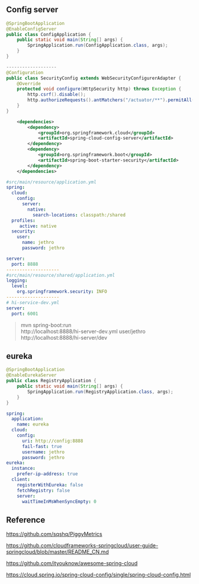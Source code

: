 ## Config server

```java
@SpringBootApplication
@EnableConfigServer
public class ConfigApplication {
	public static void main(String[] args) {
		SpringApplication.run(ConfigApplication.class, args);
	}
}

-------------------
@Configuration
public class SecurityConfig extends WebSecurityConfigurerAdapter {
	@Override
	protected void configure(HttpSecurity http) throws Exception {
		http.csrf().disable();
		http.authorizeRequests().antMatchers("/actuator/**").permitAll().anyRequest().authenticated().and().httpBasic();
	}
}
```
```xml
	<dependencies>
		<dependency>
			<groupId>org.springframework.cloud</groupId>
			<artifactId>spring-cloud-config-server</artifactId>
		</dependency>
		<dependency>
			<groupId>org.springframework.boot</groupId>
			<artifactId>spring-boot-starter-security</artifactId>
		</dependency>
	</dependencies>
```
```yml
#src/main/resource/application.yml
spring:
  cloud:
    config:
      server:
        native:
          search-locations: classpath:/shared
  profiles:
     active: native
  security:
    user:
      name: jethro
      password: jethro

server:
  port: 8888  
--------------------
#src/main/resource/shared/application.yml
logging:
  level:
    org.springframework.security: INFO
--------------------
# hi-service-dev.yml
server:
  port: 6001
```
> mvn spring-boot:run   
> http://localhost:8888/hi-server-dev.yml   user/jethro  
> http://localhost:8888/hi-server/dev   


## eureka
```java
@SpringBootApplication
@EnableEurekaServer
public class RegistryApplication {
	public static void main(String[] args) {
		SpringApplication.run(RegistryApplication.class, args);
	}
}
```
```yml
spring:
  application:
    name: eureka
  cloud:
    config:
      uri: http://config:8888
      fail-fast: true
      username: jethro
      password: jethro
eureka:
  instance:
    prefer-ip-address: true
  client:
    registerWithEureka: false
    fetchRegistry: false
    server:
      waitTimeInMsWhenSyncEmpty: 0
```



## Reference
https://github.com/sqshq/PiggyMetrics  

https://github.com/cloudframeworks-springcloud/user-guide-springcloud/blob/master/README_CN.md   

https://github.com/ityouknow/awesome-spring-cloud

https://cloud.spring.io/spring-cloud-config/single/spring-cloud-config.html
 

